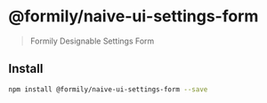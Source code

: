 # @formily/naive-ui-settings-form

> Formily Designable Settings Form

## Install

```bash
npm install @formily/naive-ui-settings-form --save
```
